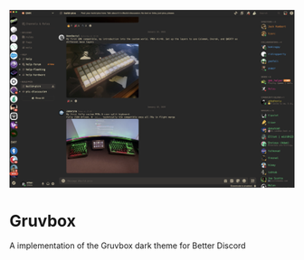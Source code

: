 ![Screenshot](./gruvbox.png)

# Gruvbox

A implementation of the Gruvbox dark theme for Better Discord
